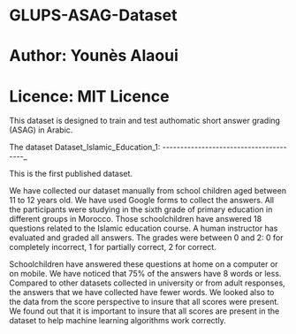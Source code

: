 # GLUPS-ASAG-Dataset
# Author: Younès Alaoui
# Licence: MIT Licence

This dataset is designed to train and test authomatic short answer grading (ASAG) in Arabic.

The dataset Dataset_Islamic_Education_1:
---------------------------------------_

This is the first published dataset.

We have collected our dataset manually from school children aged between 11 to 12 years old. We have used Google forms to collect the answers.  All the participants were studying in the sixth grade of primary education in different groups in Morocco. Those schoolchildren have answered 18 questions related to the Islamic education course. A human instructor has evaluated and graded all answers. The grades were between 0 and 2: 0 for completely incorrect, 1 for partially correct, 2 for correct.

Schoolchildren have answered these questions at home on a computer or on mobile. We have noticed that 75% of the answers have 8 words or less. Compared to other datasets collected in university or from adult responses, the answers that we have collected have fewer words. We looked also to the data from the score perspective to insure that all scores were present. We found out that it is important to insure that all scores are present in the dataset to help machine learning algorithms work correctly. 
